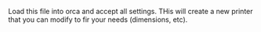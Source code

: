 Load this file into orca and accept all settings.  THis will create a new printer that you can modify to fir your needs (dimensions, etc). 

